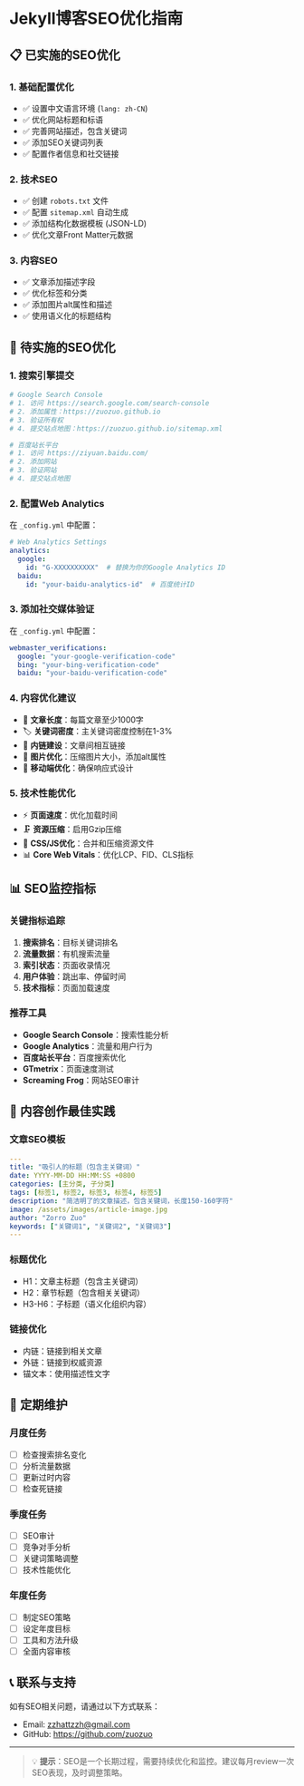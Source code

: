 # Jekyll博客SEO优化指南

## 📋 已实施的SEO优化

### 1. 基础配置优化
- ✅ 设置中文语言环境 (`lang: zh-CN`)
- ✅ 优化网站标题和标语
- ✅ 完善网站描述，包含关键词
- ✅ 添加SEO关键词列表
- ✅ 配置作者信息和社交链接

### 2. 技术SEO
- ✅ 创建 `robots.txt` 文件
- ✅ 配置 `sitemap.xml` 自动生成
- ✅ 添加结构化数据模板 (JSON-LD)
- ✅ 优化文章Front Matter元数据

### 3. 内容SEO
- ✅ 文章添加描述字段
- ✅ 优化标签和分类
- ✅ 添加图片alt属性和描述
- ✅ 使用语义化的标题结构

## 🚀 待实施的SEO优化

### 1. 搜索引擎提交
```bash
# Google Search Console
# 1. 访问 https://search.google.com/search-console
# 2. 添加属性：https://zuozuo.github.io
# 3. 验证所有权
# 4. 提交站点地图：https://zuozuo.github.io/sitemap.xml

# 百度站长平台
# 1. 访问 https://ziyuan.baidu.com/
# 2. 添加网站
# 3. 验证网站
# 4. 提交站点地图
```

### 2. 配置Web Analytics
在 `_config.yml` 中配置：
```yaml
# Web Analytics Settings
analytics:
  google:
    id: "G-XXXXXXXXXX"  # 替换为你的Google Analytics ID
  baidu:
    id: "your-baidu-analytics-id"  # 百度统计ID
```

### 3. 添加社交媒体验证
在 `_config.yml` 中配置：
```yaml
webmaster_verifications:
  google: "your-google-verification-code"
  bing: "your-bing-verification-code"
  baidu: "your-baidu-verification-code"
```

### 4. 内容优化建议
- 📝 **文章长度**：每篇文章至少1000字
- 🏷️ **关键词密度**：主关键词密度控制在1-3%
- 🔗 **内链建设**：文章间相互链接
- 📸 **图片优化**：压缩图片大小，添加alt属性
- 📱 **移动端优化**：确保响应式设计

### 5. 技术性能优化
- ⚡ **页面速度**：优化加载时间
- 🗜️ **资源压缩**：启用Gzip压缩
- 🎨 **CSS/JS优化**：合并和压缩资源文件
- 📊 **Core Web Vitals**：优化LCP、FID、CLS指标

## 📊 SEO监控指标

### 关键指标追踪
1. **搜索排名**：目标关键词排名
2. **流量数据**：有机搜索流量
3. **索引状态**：页面收录情况
4. **用户体验**：跳出率、停留时间
5. **技术指标**：页面加载速度

### 推荐工具
- **Google Search Console**：搜索性能分析
- **Google Analytics**：流量和用户行为
- **百度站长平台**：百度搜索优化
- **GTmetrix**：页面速度测试
- **Screaming Frog**：网站SEO审计

## 📝 内容创作最佳实践

### 文章SEO模板
```yaml
---
title: "吸引人的标题（包含主关键词）"
date: YYYY-MM-DD HH:MM:SS +0800
categories: [主分类, 子分类]
tags: [标签1, 标签2, 标签3, 标签4, 标签5]
description: "简洁明了的文章描述，包含关键词，长度150-160字符"
image: /assets/images/article-image.jpg
author: "Zorro Zuo"
keywords: ["关键词1", "关键词2", "关键词3"]
---
```

### 标题优化
- H1：文章主标题（包含主关键词）
- H2：章节标题（包含相关关键词）
- H3-H6：子标题（语义化组织内容）

### 链接优化
- 内链：链接到相关文章
- 外链：链接到权威资源
- 锚文本：使用描述性文字

## 🔄 定期维护

### 月度任务
- [ ] 检查搜索排名变化
- [ ] 分析流量数据
- [ ] 更新过时内容
- [ ] 检查死链接

### 季度任务  
- [ ] SEO审计
- [ ] 竞争对手分析
- [ ] 关键词策略调整
- [ ] 技术性能优化

### 年度任务
- [ ] 制定SEO策略
- [ ] 设定年度目标
- [ ] 工具和方法升级
- [ ] 全面内容审核

## 📞 联系与支持

如有SEO相关问题，请通过以下方式联系：
- Email: zzhattzzh@gmail.com
- GitHub: https://github.com/zuozuo

---

> 💡 **提示**：SEO是一个长期过程，需要持续优化和监控。建议每月review一次SEO表现，及时调整策略。 